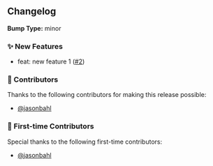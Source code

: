 


## Changelog

**Bump Type:** minor

### ✨ New Features
- feat: new feature 1 ([#2](https://github.com/wp-graphql/workflow-tests/pull/2))

### 👏 Contributors

Thanks to the following contributors for making this release possible:

- [@jasonbahl](https://github.com/jasonbahl)

### 🎉 First-time Contributors

Special thanks to the following first-time contributors:

- [@jasonbahl](https://github.com/jasonbahl)
